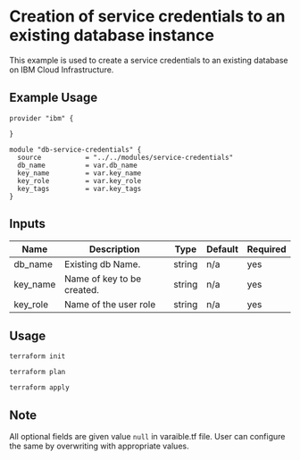 # Creation of service credentials to an existing database instance

This example is used to create a service credentials to an existing database on IBM Cloud Infrastructure.

## Example Usage
```
provider "ibm" {

}

module "db-service-credentials" {
  source           = "../../modules/service-credentials"
  db_name          = var.db_name
  key_name         = var.key_name
  key_role         = var.key_role
  key_tags         = var.key_tags
}
```

<!-- BEGINNING OF PRE-COMMIT-TERRAFORM DOCS HOOK -->
## Inputs

| Name                 | Description                                       | Type     | Default | Required |
|----------------------|---------------------------------------------------|----------|---------|----------|
| db_name              | Existing db Name.                                 | string   | n/a     | yes      |
| key_name             | Name of key to be created.                        | string   | n/a     | yes      |
| key_role             | Name of the user role                             | string   | n/a     | yes      |


<!-- END OF PRE-COMMIT-TERRAFORM DOCS HOOK -->

## Usage

```
terraform init
```
```
terraform plan
```
```
terraform apply
```
## Note

All optional fields are given value `null` in varaible.tf file. User can configure the same by overwriting with appropriate values.
